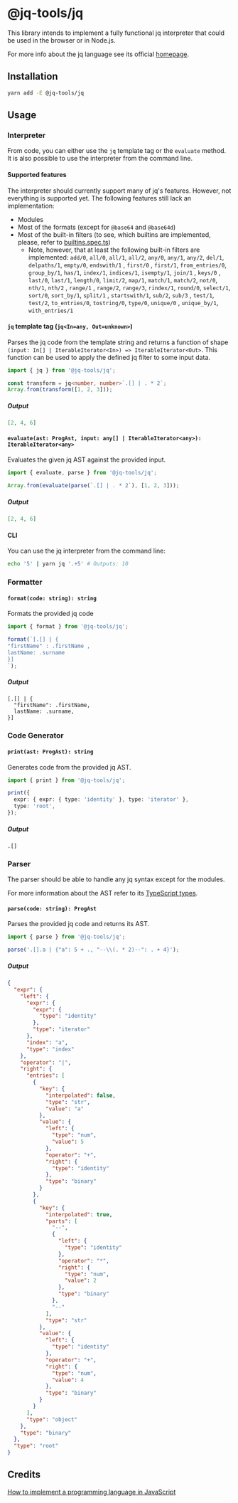 # @jq-tools/jq

This library intends to implement a fully functional jq interpreter that could be used in the browser or in Node.js.

For more info about the jq language see its official [homepage](https://stedolan.github.io/jq/).

## Installation

```bash
yarn add -E @jq-tools/jq
```

## Usage

### Interpreter

From code, you can either use the `jq` template tag or the `evaluate` method. It is also possible to use the interpreter
from the command line.

#### Supported features

The interpreter should currently support many of jq's features. However, not everything is supported yet. The following
features still lack an implementation:

- Modules
- Most of the formats (except for `@base64` and `@base64d`)
- Most of the built-in filters (to see, which builtins are implemented, please, refer
  to [builtins.spec.ts](https://github.com/alexxander/jq-tools/blob/main/packages/jq/src/lib/evaluate/spec/builtins.spec.ts))
  - Note, however, that at least the following built-in filters are implemented:
    `add/0`, `all/0`, `all/1`, `all/2`, `any/0`, `any/1`, `any/2`, `del/1`, `delpaths/1`, `empty/0`, `endswith/1`
    , `first/0` , `first/1`, `from_entries/0`, `group_by/1`, `has/1`, `index/1`, `indices/1`, `isempty/1`, `join/1`
    , `keys/0` , `last/0`, `last/1`, `length/0`, `limit/2`, `map/1`, `match/1`, `match/2`, `not/0`, `nth/1`, `nth/2`
    , `range/1` , `range/2`, `range/3`, `rindex/1`, `round/0`, `select/1`, `sort/0`, `sort_by/1`, `split/1`
    , `startswith/1`, `sub/2`, `sub/3` , `test/1`, `test/2`, `to_entries/0`, `tostring/0`, `type/0`, `unique/0`
    , `unique_by/1`, `with_entries/1`

#### `jq` template tag (`jq<In=any, Out=unknown>`)

Parses the jq code from the template string and returns a function of shape
`(input: In[] | IterableIterator<In>) => IterableIterator<Out>`. This function can be used to apply the defined jq
filter to some input data.

```ts
import { jq } from '@jq-tools/jq';

const transform = jq<number, number>`.[] | . * 2`;
Array.from(transform([1, 2, 3]));
```

##### Output

```json
[2, 4, 6]
```

#### `evaluate(ast: ProgAst, input: any[] | IterableIterator<any>): IterableIterator<any>`

Evaluates the given jq AST against the provided input.

```ts
import { evaluate, parse } from '@jq-tools/jq';

Array.from(evaluate(parse(`.[] | . * 2`), [1, 2, 3]));
```

##### Output

```json
[2, 4, 6]
```

#### CLI

You can use the jq interpreter from the command line:

```bash
echo '5' | yarn jq '.+5' # Outputs: 10
```

### Formatter

#### `format(code: string): string`

Formats the provided jq code

```ts
import { format } from '@jq-tools/jq';

format(`[.[] | {
"firstName" : .firstName ,
lastName: .surname
}]
`);
```

##### Output

```jq
[.[] | {
  "firstName": .firstName,
  lastName: .surname,
}]
```

### Code Generator

#### `print(ast: ProgAst): string`

Generates code from the provided jq AST.

```ts
import { print } from '@jq-tools/jq';

print({
  expr: { expr: { type: 'identity' }, type: 'iterator' },
  type: 'root',
});
```

##### Output

```jq
.[]
```

### Parser

The parser should be able to handle any jq syntax except for the modules.

For more information about the AST refer to
its [TypeScript types](https://github.com/alexxander/jq-tools/blob/main/packages/jq/src/lib/parser/AST.ts).

#### `parse(code: string): ProgAst`

Parses the provided jq code and returns its AST.

```ts
import { parse } from '@jq-tools/jq';

parse('.[].a | {"a": 5 + ., "--\\(. * 2)--": . + 4}');
```

##### Output

```json
{
  "expr": {
    "left": {
      "expr": {
        "expr": {
          "type": "identity"
        },
        "type": "iterator"
      },
      "index": "a",
      "type": "index"
    },
    "operator": "|",
    "right": {
      "entries": [
        {
          "key": {
            "interpolated": false,
            "type": "str",
            "value": "a"
          },
          "value": {
            "left": {
              "type": "num",
              "value": 5
            },
            "operator": "+",
            "right": {
              "type": "identity"
            },
            "type": "binary"
          }
        },
        {
          "key": {
            "interpolated": true,
            "parts": [
              "--",
              {
                "left": {
                  "type": "identity"
                },
                "operator": "*",
                "right": {
                  "type": "num",
                  "value": 2
                },
                "type": "binary"
              },
              "--"
            ],
            "type": "str"
          },
          "value": {
            "left": {
              "type": "identity"
            },
            "operator": "+",
            "right": {
              "type": "num",
              "value": 4
            },
            "type": "binary"
          }
        }
      ],
      "type": "object"
    },
    "type": "binary"
  },
  "type": "root"
}
```

## Credits

[How to implement a programming language in JavaScript](https://lisperator.net/pltut/)
